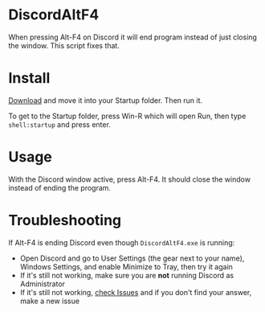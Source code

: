 # DiscordAltF4
When pressing Alt-F4 on Discord it will end program instead of just closing the window. This script fixes that.

# Install
[Download](https://github.com/asheroto/DiscordAltF4/releases/latest/download/DiscordAltF4.exe) and move it into your Startup folder. Then run it.

To get to the Startup folder, press Win-R which will open Run, then type `shell:startup` and press enter.

# Usage
With the Discord window active, press Alt-F4. It should close the window instead of ending the program.

# Troubleshooting
If Alt-F4 is ending Discord even though `DiscordAltF4.exe` is running:
- Open Discord and go to User Settings (the gear next to your name), Windows Settings, and enable Minimize to Tray, then try it again
- If it's still not working, make sure you are **not** running Discord as Administrator
- If it's still not working, [check Issues](https://github.com/asheroto/DiscordAltF4/issues) and if you don't find your answer, make a new issue